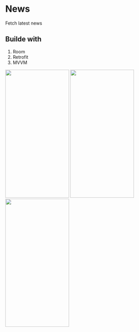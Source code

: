 # News
Fetch latest news

## Builde with
1. Room
2. Retrofit
3. MVVM

<img src="https://user-images.githubusercontent.com/30018260/109144007-ab686280-7786-11eb-8bef-fa1eb829971b.png" width="200" height="400" /> <img src="https://user-images.githubusercontent.com/30018260/109140729-eb2d4b00-7782-11eb-861f-2db471ab5527.png" width="200" height="400" /> <img src="https://user-images.githubusercontent.com/30018260/109144020-af948000-7786-11eb-9e16-9a80eef51f61.png" width="200" height="400" />
